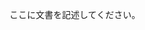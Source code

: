 <!-- 
.. title: broda brode
.. slug: broda-brode
.. date: 2016-10-26 17:28:20 UTC+09:00
.. tags: 
.. category: 
.. link: 
.. description: 
.. type: text
-->

ここに文書を記述してください。
